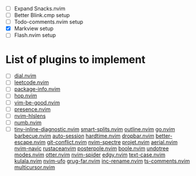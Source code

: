 - [ ] Expand Snacks.nvim
- [ ] Better Blink.cmp setup
- [ ] Todo-comments.nvim setup
- [x] Markview setup
- [ ] Flash.nvim setup

# List of plugins to implement

- [ ] [dial.nvim](https://dotfyle.com/plugins/monaqa/dial.nvim)
- [ ] [leetcode.nvim](https://dotfyle.com/plugins/kawre/leetcode.nvihttps://dotfyle.com/plugins/kawre/leetcode.nvimm)
- [ ] [package-info.nvim](https://dotfyle.com/plugins/vuki656/package-info.nvim)
- [ ] [hop.nvim](https://dotfyle.com/plugins/phaazon/hop.nvim)
- [ ] [vim-be-good.nvim](https://dotfyle.com/plugins/ThePrimeagen/vim-be-good)
- [ ] [presence.nvim](https://dotfyle.com/plugins/andweeb/presence.nvim)
- [ ] [nvim-hlslens](https://dotfyle.com/plugins/kevinhwang91/nvim-hlslens)
- [ ] [numb.nvim](https://github.com/nacro90/numb.nvim)
- [ ] [tiny-inline-diagnostic.nvim](https://dotfyle.com/plugins/rachartier/tiny-inline-diagnostic.nvim)
      [smart-splits.nvim](https://dotfyle.com/plugins/mrjones2014/smart-splits.nvim)
      [outline.nvim](https://dotfyle.com/plugins/hedyhli/outline.nvim)
      [go.nvim](https://dotfyle.com/plugins/ray-x/go.nvim)
      [barbecue.nvim](https://dotfyle.com/plugins/utilyre/barbecue.nvim)
      [auto-session](https://dotfyle.com/plugins/rmagatti/auto-session)
      [hardtime.nvim](https://dotfyle.com/plugins/m4xshen/hardtime.nvim)
      [dropbar.nvim](https://dotfyle.com/plugins/Bekaboo/dropbar.nvim)
      [better-escape.nvim](https://dotfyle.com/plugins/max397574/better-escape.nvim)
      [git-conflict.nvim](https://dotfyle.com/plugins/akinsho/git-conflict.nvim)
      [nvim-spectre](https://dotfyle.com/plugins/nvim-pack/nvim-spectre)
      [projet.nvim](https://dotfyle.com/plugins/ahmedkhalf/project.nvim)
      [aerial.nvim](https://dotfyle.com/plugins/stevearc/aerial.nvim)
      [nvim-navic](https://dotfyle.com/plugins/SmiteshP/nvim-navic)
      [rustaceanvim](https://dotfyle.com/plugins/mrcjkb/rustaceanvim)
      [posterpole.nvim](https://dotfyle.com/plugins/ilof2/posterpole.nvim)
      [boole.nvim](https://dotfyle.com/plugins/nat-418/boole.nvim)
      [undotree](https://dotfyle.com/plugins/jiaoshijie/undotree)
      [modes.nvim](https://github.com/mvllow/modes.nvim)
      [otter.nvim](https://github.com/jmbuhr/otter.nvim)
      [nvim-spider](https://dotfyle.com/plugins/chrisgrieser/nvim-spider)
      [edgy.nvim](https://dotfyle.com/plugins/folke/edgy.nvim)
      [text-case.nvim](https://github.com/johmsalas/text-case.nvim)
      [kulala.nvim](https://dotfyle.com/plugins/mistweaverco/kulala.nvim)
      [nvim-ufo](https://dotfyle.com/plugins/kevinhwang91/nvim-ufo)
      [grug-far.nvim](https://dotfyle.com/plugins/MagicDuck/grug-far.nvim)
      [inc-rename.nvim](https://dotfyle.com/plugins/smjonas/inc-rename.nvim)
      [ts-comments.nvim](https://github.com/folke/ts-comments.nvim)
      [multicursor.nvim](https://github.com/jake-stewart/multicursor.nvim)
